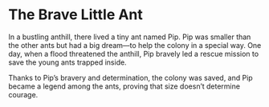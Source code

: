 # The Brave Little Ant

In a bustling anthill, there lived a tiny ant named Pip. Pip was smaller than the other ants but had a big dream—to help the colony in a special way. One day, when a flood threatened the anthill, Pip bravely led a rescue mission to save the young ants trapped inside.

Thanks to Pip’s bravery and determination, the colony was saved, and Pip became a legend among the ants, proving that size doesn’t determine courage.
